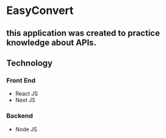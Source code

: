 # EasyConvert

## this application was created to practice knowledge about APIs.

## Technology
### Front End
* React JS
* Next JS
### Backend
* Node JS
